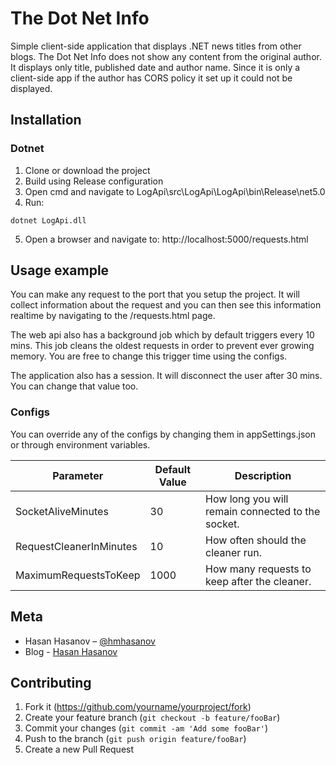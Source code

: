 # The Dot Net Info

Simple client-side application that displays .NET news titles from other blogs. The Dot Net Info does not show any content from the original author. It displays only title, published date and author name. Since it is only a client-side app if the author has CORS policy it set up it could not be displayed.

## Installation 

### Dotnet

1. Clone or download the project
2. Build using Release configuration
3. Open cmd and navigate to LogApi\src\LogApi\LogApi\bin\Release\net5.0
4. Run:

```
dotnet LogApi.dll
```
5. Open a browser and navigate to: http://localhost:5000/requests.html

## Usage example

You can make any request to the port that you setup the project. It will collect information about the request and you can then see this information realtime by navigating to the /requests.html page.

The web api also has a background job which by default triggers every 10 mins. This job cleans the oldest requests in order to prevent ever growing memory. You are free to change this trigger time using the configs.

The application also has a session. It will disconnect the user after 30 mins. You can change that value too.

### Configs

You can override any of the configs by changing them in appSettings.json or through environment variables.

| Parameter  | Default Value | Description |
| ------------- | ------------- |------------- |
| SocketAliveMinutes  | 30  | How long you will remain connected to the socket.  |
| RequestCleanerInMinutes  |  10  | How often should the cleaner run. |
| MaximumRequestsToKeep  | 1000 | How many requests to keep after the cleaner. |

## Meta

* Hasan Hasanov – [@hmhasanov](https://twitter.com/hmhasanov)
* Blog - [Hasan Hasanov](https://hasan-hasanov.com/)

## Contributing

1. Fork it (<https://github.com/yourname/yourproject/fork>)
2. Create your feature branch (`git checkout -b feature/fooBar`)
3. Commit your changes (`git commit -am 'Add some fooBar'`)
4. Push to the branch (`git push origin feature/fooBar`)
5. Create a new Pull Request
